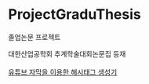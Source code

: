 # ProjectGraduThesis
졸업논문 프로젝트



대한산업공학회 추계학술대회논문집 등재</br></br>
[유튜브 자막을 이용한 해시태그 생성기](https://www.riss.kr/search/detail/DetailView.do?p_mat_type=1a0202e37d52c72d&control_no=dd20bcec7f746361d18150b21a227875&keyword=%EC%9C%A0%ED%8A%9C%EB%B8%8C%20%EC%9E%90%EB%A7%89%EC%9D%84%20%EC%9D%B4%EC%9A%A9%ED%95%9C%20%ED%95%B4%EC%8B%9C%ED%83%9C%EA%B7%B8%20%EC%83%9D%EC%84%B1%EA%B8%B0)
